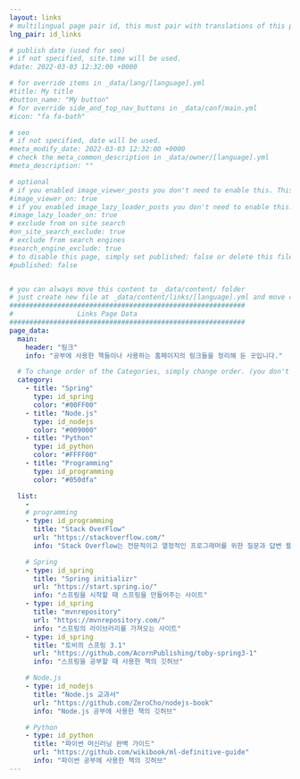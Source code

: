 ```yaml
---
layout: links
# multilingual page pair id, this must pair with translations of this page. (This name must be unique)
lng_pair: id_links

# publish date (used for seo)
# if not specified, site.time will be used.
#date: 2022-03-03 12:32:00 +0000

# for override items in _data/lang/[language].yml
#title: My title
#button_name: "My button"
# for override side_and_top_nav_buttons in _data/conf/main.yml
#icon: "fa fa-bath"

# seo
# if not specified, date will be used.
#meta_modify_date: 2022-03-03 12:32:00 +0000
# check the meta_common_description in _data/owner/[language].yml
#meta_description: ""

# optional
# if you enabled image_viewer_posts you don't need to enable this. This is only if image_viewer_posts = false
#image_viewer_on: true
# if you enabled image_lazy_loader_posts you don't need to enable this. This is only if image_lazy_loader_posts = false
#image_lazy_loader_on: true
# exclude from on site search
#on_site_search_exclude: true
# exclude from search engines
#search_engine_exclude: true
# to disable this page, simply set published: false or delete this file
#published: false


# you can always move this content to _data/content/ folder
# just create new file at _data/content/links/[language].yml and move content below.
###########################################################
#                Links Page Data
###########################################################
page_data:
  main:
    header: "링크"
    info: "공부에 사용한 책들이나 사용하는 홈페이지의 링크들을 정리해 둔 곳입니다."

  # To change order of the Categories, simply change order. (you don't need to change list order.)
  category:
    - title: "Spring"
      type: id_spring
      color: "#00FF00"
    - title: "Node.js"
      type: id_nodejs
      color: "#009000"
    - title: "Python"
      type: id_python
      color: "#FFFF00"
    - title: "Programming"
      type: id_programming
      color: "#050dfa"

  list:
    -
    # programming
    - type: id_programming
      title: "Stack OverFlow"
      url: "https://stackoverflow.com/"
      info: "Stack Overflow는 전문적이고 열정적인 프로그래머를 위한 질문과 답변 웹사이트입니다."

    # Spring
    - type: id_spring
      title: "Spring initializr"
      url: "https://start.spring.io/"
      info: "스프링을 시작할 때 스프링을 만들어주는 사이트"
    - type: id_spring
      title: "mvnrepository"
      url: "https://mvnrepository.com/"
      info: "스프링의 라이브러리를 가져오는 사이트"
    - type: id_spring
      title: "토비의 스프링 3.1"
      url: "https://github.com/AcornPublishing/toby-spring3-1"
      info: "스프링을 공부할 때 사용한 책의 깃허브"

    # Node.js
    - type: id_nodejs
      title: "Node.js 교과서"
      url: "https://github.com/ZeroCho/nodejs-book"
      info: "Node.js 공부에 사용한 책의 깃허브"

    # Python
    - type: id_python
      title: "파이썬 머신러닝 완벽 가이드"
      url: "https://github.com/wikibook/ml-definitive-guide"
      info: "파이썬 공부에 사용한 책의 깃허브"
---
```

